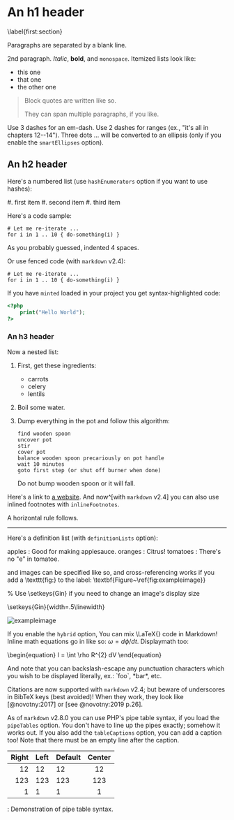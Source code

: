 
# An h1 header
\label{first:section}

Paragraphs are separated by a blank line. 

2nd paragraph. *Italic*, **bold**, and `monospace`. Itemized lists
look like:

* this one
* that one
* the other one

> Block quotes are
> written like so.
>
> They can span multiple paragraphs,
> if you like.

Use 3 dashes for an em-dash. Use 2 dashes for ranges (ex., "it's all
in chapters 12--14"). Three dots ... will be converted to an ellipsis (only if you enable the `smartEllipses` option).



An h2 header
------------

Here's a numbered list (use `hashEnumerators` option if you want to use hashes):

#. first item
#. second item
#. third item

Here's a code sample:

    # Let me re-iterate ...
    for i in 1 .. 10 { do-something(i) }

As you probably guessed, indented 4 spaces. 

Or use fenced code (with `markdown` v2.4):

~~~~
# Let me re-iterate ...
for i in 1 .. 10 { do-something(i) }
~~~~

If you have `minted` loaded in your project you get syntax-highlighted code:

~~~~php
<?php
    print("Hello World");
?>
~~~~

### An h3 header ###

Now a nested list:

 1. First, get these ingredients:

      * carrots
      * celery
      * lentils

 2. Boil some water.

 3. Dump everything in the pot and follow
    this algorithm:

        find wooden spoon
        uncover pot
        stir
        cover pot
        balance wooden spoon precariously on pot handle
        wait 10 minutes
        goto first step (or shut off burner when done)

    Do not bump wooden spoon or it will fall.

Here's a link to [a website](http://foo.bar).  And now^[with `markdown` v2.4] you can also use inlined footnotes with `inlineFootnotes`.


A horizontal rule follows.

***

Here's a definition list (with `definitionLists` option):

apples
  : Good for making applesauce.
oranges
  : Citrus!
tomatoes
  : There's no "e" in tomatoe.

and images can be specified like so, and cross-referencing works if you add a \texttt{fig:} to the label: \textbf{Figure~\ref{fig:exampleimage}}

% Use \setkeys{Gin} if you need to change an image's display size

\setkeys{Gin}{width=.5\linewidth}

![exampleimage](example-image.jpg "An exemplary image")

If you enable the `hybrid` option, You can mix \LaTeX{} code in Markdown! Inline math equations go in like so: $\omega = d\phi / dt$. Displaymath too:

\begin{equation}
I = \int \rho R^{2} dV
\end{equation}

And note that you can backslash-escape any punctuation characters
which you wish to be displayed literally, ex.: \`foo\`, \*bar\*, etc.

Citations are now supported with `markdown` v2.4; but beware of underscores in BibTeX keys (best avoided)! 
When they work, they look like [@novotny:2017] or [see @novotny:2019 p.26]. 

As of `markdown` v2.8.0 you can use PHP's pipe table syntax, if you load the `pipeTables` option. You don't have to line up the pipes exactly; somehow it works out. If you also add the `tableCaptions` option, you can add a caption too! Note that there must be an empty line after the caption.


| Right | Left | Default | Center |
|------:|:-----|---------|:------:| 
|  12   |  12  |  12     |   12   | 
| 123   |  123 |   123   |  123   | 
|   1   |    1 |     1   |    1   | 

  : Demonstration of pipe table syntax.